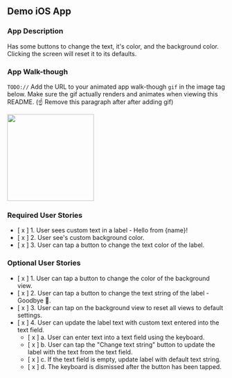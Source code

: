 ## Demo iOS App

### App Description
Has some buttons to change the text, it's color, and the background color. Clicking the screen will reset it to its defaults.

### App Walk-though
`TODO://` Add the URL to your animated app walk-though `gif` in the image tag below. Make sure the gif actually renders and animates when viewing this README. (☝️ Remove this paragraph after after adding gif)

<img src="YOUR_GIF_URL_HERE" width=200><br>

### Required User Stories
- [ x ] 1. User sees custom text in a label - Hello from {name}!
- [ x ] 2. User see's custom background color.
- [ x ] 3. User can tap a button to change the text color of the label.

### Optional User Stories
- [ x ] 1. User can tap a button to change the color of the background view.
- [ x ] 2. User can tap a button to change the text string of the label - Goodbye 👋.
- [ x ] 3. User can tap on the background view to reset all views to default settings.
- [ x ] 4. User can update the label text with custom text entered into the text field.
   - [ x ] a. User can enter text into a text field using the keyboard.
   - [ x ] b. User can tap the "Change text string" button to update the label with the text from the text field.
   - [ x ] c. If the text field is empty, update label with default text string.
   - [ x ] d. The keyboard is dismissed after the button has been tapped.
